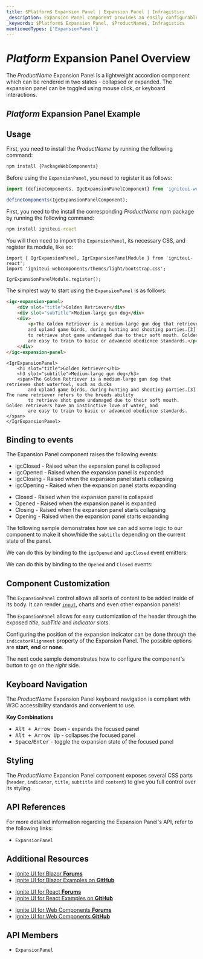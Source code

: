 ```yaml
---
title: $Platform$ Expansion Panel | Expansion Panel | Infragistics
_description: Expansion Panel component provides an easily configurable expandable component with two states - collapsed and expanded.
_keywords: $Platform$ Expansion Panel, $ProductName$, Infragistics
mentionedTypes: ['ExpansionPanel']
---
```


# $Platform$ Expansion Panel Overview
The $ProductName$ Expansion Panel is a lightweight accordion component which can be rendered in two states - collapsed or expanded. The expansion panel can be toggled using mouse click, or keyboard interactions.

## $Platform$ Expansion Panel Example

<code-view style="height: 320px"
           data-demos-base-url="{environment:dvDemosBaseUrl}"
           iframe-src="{environment:demosBaseUrl}/layouts/expansion-panel-usage"
           alt="$Platform$ Expansion Panel Example"
           github-src="layouts/expansion-panel/usage">
</code-view>

<div class="divider--half"></div>

## Usage

<!-- WebComponents -->
First, you need to install the $ProductName$ by running the following command:

```cmd
npm install {PackageWebComponents}
```

Before using the `ExpansionPanel`, you need to register it as follows:

```ts
import {defineComponents, IgcExpansionPanelComponent} from 'igniteui-webcomponents';

defineComponents(IgcExpansionPanelComponent);
```

<!-- end: WebComponents -->

<!-- React -->

First, you need to the install the corresponding $ProductName$ npm package by running the following command:

```cmd
npm install igniteui-react
```

You will then need to import the `ExpansionPanel`, its necessary CSS, and register its module, like so:

```tsx
import { IgrExpansionPanel, IgrExpansionPanelModule } from 'igniteui-react';
import 'igniteui-webcomponents/themes/light/bootstrap.css';

IgrExpansionPanelModule.register();
```

<!-- end: React -->

The simplest way to start using the `ExpansionPanel` is as follows:

<!-- WebComponents -->
```html
<igc-expansion-panel>
    <div slot="title">Golden Retriever</div>
    <div slot="subTitle">Medium-large gun dog</div>
    <div>
        <p>The Golden Retriever is a medium-large gun dog that retrieves shot waterfowl, such as ducks
        and upland game birds, during hunting and shooting parties.[3] The name "retriever" refers to the breed's ability
        to retrieve shot game undamaged due to their soft mouth. Golden retrievers have an instinctive love of water, and
        are easy to train to basic or advanced obedience standards.</p>
    </div>
</igc-expansion-panel>
```
<!-- end: WebComponents -->

```tsx
<IgrExpansionPanel>
    <h1 slot="title">Golden Retriever</h1>
    <h3 slot="subtitle">Medium-large gun dog</h3>
    <span>The Golden Retriever is a medium-large gun dog that retrieves shot waterfowl, such as ducks
        and upland game birds, during hunting and shooting parties.[3] The name retriever refers to the breeds ability
        to retrieve shot game undamaged due to their soft mouth. Golden retrievers have an instinctive love of water, and
        are easy to train to basic or advanced obedience standards.</span>
</IgrExpansionPanel>
```

## Binding to events

The Expansion Panel component raises the following events:

<!-- WebComponents -->

- igcClosed - Raised when the expansion panel is collapsed
- igcOpened - Raised when the expansion panel is expanded
- igcClosing - Raised when the expansion panel starts collapsing
- igcOpening - Raised when the expansion panel starts expanding

<!-- end: WebComponents -->

<!-- React -->

- Closed - Raised when the expansion panel is collapsed
- Opened - Raised when the expansion panel is expanded
- Closing - Raised when the expansion panel starts collapsing
- Opening - Raised when the expansion panel starts expanding

<!-- end: React -->

The following sample demonstrates how we can add some logic to our component to make it show/hide the `subtitle` depending on the current state of the panel.

<!-- WebComponents -->

We can do this by binding to the `igcOpened` and `igcClosed` event emitters:

<!-- end: WebComponents -->

<!-- React -->

We can do this by binding to the `Opened` and `Closed` events:

<!-- end: React -->

<code-view style="height: 320px"
           data-demos-base-url="{environment:dvDemosBaseUrl}"
           iframe-src="{environment:demosBaseUrl}/layouts/expansion-panel-properties-and-events"
           alt="$Platform$ Expansion Panel Events"
           github-src="layouts/expansion-panel/properties-and-events">
</code-view>

<div class="divider--half"></div>

## Component Customization
The `ExpansionPanel` control allows all sorts of content to be added inside of its body. It can render [`input`](../inputs/input.md), charts and even other expansion panels!

The `ExpansionPanel` allows for easy customization of the header through the exposed *title*, *subTitle* and *indicator* slots.

Configuring the position of the expansion indicator can be done through the `indicatorAlignment` property of the Expansion Panel. The possible options are **start**, **end** or **none**.

The next code sample demonstrates how to configure the component's button to go on the *right* side.

<code-view style="height: 460px"
           data-demos-base-url="{environment:dvDemosBaseUrl}"
           iframe-src="{environment:demosBaseUrl}/layouts/expansion-panel-component-customization"
           alt="$Platform$ Expansion Panel Customization"
           github-src="layouts/expansion-panel/component-customization">
</code-view>

<div class="divider--half"></div>

## Keyboard Navigation

The $ProductName$ Expansion Panel keyboard navigation is compliant with W3C accessibility standards and convenient to use.

**Key Combinations**

 - <kbd>Alt + Arrow Down</kbd> - expands the focused panel
 - <kbd>Alt + Arrow Up</kbd> - collapses the focused panel
 - <kbd>Space</kbd>/<kbd>Enter</kbd> - toggle the expansion state of the focused panel


## Styling

The $ProductName$ Expansion Panel component exposes several CSS parts (`header`, `indicator`, `title`, `subtitle` and `content`) to give you full control over its styling.

<code-view style="height: 480px"
           data-demos-base-url="{environment:dvDemosBaseUrl}"
           iframe-src="{environment:demosBaseUrl}/layouts/expansion-panel-styling"
           alt="$Platform$ Expansion Panel Styling"
           github-src="layouts/expansion-panel/styling">
</code-view>

<div class="divider--half"></div>

<!-- WebComponents -->

## API References

For more detailed information regarding the Expansion Panel's API, refer to the following links:
* `ExpansionPanel`

<!-- end: WebComponents -->

<div class="divider"></div>

## Additional Resources

<!-- Blazor -->

* [Ignite UI for Blazor **Forums**](https://www.infragistics.com/community/forums/f/ignite-ui-for-blazor)
* [Ignite UI for Blazor Examples on **GitHub**](https://github.com/IgniteUI/igniteui-blazor-examples)

<!-- end: Blazor -->

<!-- React -->

* [Ignite UI for React **Forums**](https://www.infragistics.com/community/forums/f/ignite-ui-for-react)
* [Ignite UI for React Examples on **GitHub**](https://github.com/IgniteUI/igniteui-react-examples)

<!-- end: React -->

<!-- WebComponents -->

* [Ignite UI for Web Components **Forums**](https://www.infragistics.com/community/forums/f/ignite-ui-for-web-components)
* [Ignite UI for Web Components **GitHub**](https://github.com/IgniteUI/igniteui-webcomponents)

<!-- end: WebComponents -->

 ## API Members

 - `ExpansionPanel`